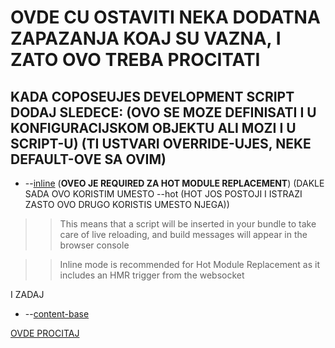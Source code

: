 # OVDE CU OSTAVITI NEKA DODATNA ZAPAZANJA KOAJ SU VAZNA, I ZATO OVO TREBA PROCITATI

## KADA COPOSEUJES DEVELOPMENT SCRIPT DODAJ SLEDECE: (OVO SE MOZE DEFINISATI I U KONFIGURACIJSKOM OBJEKTU ALI MOZI I U SCRIPT-U) (TI USTVARI OVERRIDE-UJES, NEKE DEFAULT-OVE SA OVIM)

- --[inline](https://webpack.js.org/configuration/dev-server/#devserverinline) (**OVEO JE REQUIRED ZA HOT MODULE REPLACEMENT**) (DAKLE SADA OVO KORISTIM UMESTO --hot (HOT JOS POSTOJI I ISTRAZI ZASTO OVO DRUGO KORISTIS UMESTO NJEGA))

>> This means that a script will be inserted in your bundle to take care of live reloading, and build messages will appear in the browser console

>> Inline mode is recommended for Hot Module Replacement as it includes an HMR trigger from the websocket

I ZADAJ

- --[content-base]()

[OVDE PROCITAJ](https://webpack.js.org/configuration/dev-server/#devservercontentbase)
